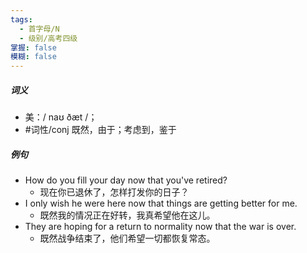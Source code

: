 ```yaml
---
tags:
  - 首字母/N
  - 级别/高考四级
掌握: false
模糊: false
---
```

##### 词义
- 美：/ naʊ ðæt /；
- #词性/conj  既然，由于；考虑到，鉴于
##### 例句
- How do you fill your day now that you've retired?
	- 现在你已退休了，怎样打发你的日子？
- I only wish he were here now that things are getting better for me.
	- 既然我的情况正在好转，我真希望他在这儿。
- They are hoping for a return to normality now that the war is over.
	- 既然战争结束了，他们希望一切都恢复常态。
